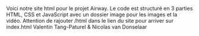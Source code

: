 Voici notre site html pour le projet Airway.
Le code est structuré en 3 parties HTML, CSS et JavaScript avec un dossier image pour les images et la vidéo.
Attention de rajouter /html dans le lien du site pour arriver sur index.html
Valentin Tang-Paturel & Nicolas van Donselaar
